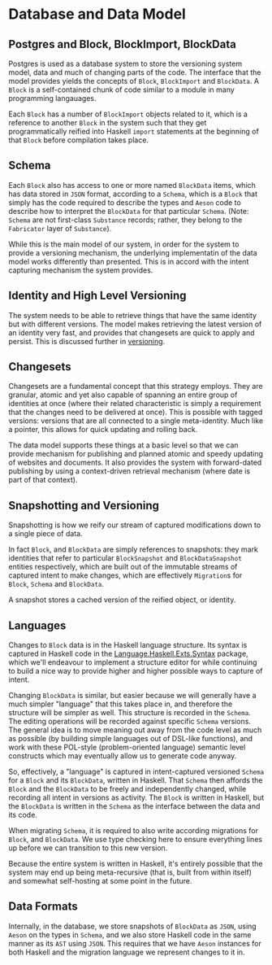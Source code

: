 # Database and Data Model

## Postgres and Block, BlockImport, BlockData

Postgres is used as a database system to store the versioning system model, data and much of changing parts of the code. The interface that the model provides yields the concepts of `Block`, `BlockImport` and `BlockData`. A `Block` is a self-contained chunk of code similar to a module in many programming langauages.

Each `Block` has a number of `BlockImport` objects related to it, which is a reference to another `Block` in the system such that they get programmatically reified into Haskell `import` statements at the beginning of that `Block` before compilation takes place.

## Schema

Each `Block` also has access to one or more named `BlockData` items, which has data stored in `JSON` format, according to a `Schema`, which is a `Block` that simply has the code required to describe the types and `Aeson` code to describe how to interpret the `BlockData` for that particular `Schema`. (Note: `Schema` are not first-class `Substance` records; rather, they belong to the `Fabricator` layer of `Substance`).

While this is the main model of our system, in order for the system to provide a versioning mechanism, the underlying implementatin of the data model works differently than presented. This is in accord with the intent capturing mechanism the system provides.

## Identity and High Level Versioning

The system needs to be able to retrieve things that have the same identity but with different versions. The model makes retrieving the latest version of an identity very fast, and provides that changesets are quick to apply and persist. This is discussed further in [versioning](versioning.md).

## Changesets

Changesets are a fundamental concept that this strategy employs. They are granular, atomic and yet also capable of spanning an entire group of identities at once (where their related characteristic is simply a requirement that the changes need to be delivered at once). This is possible with tagged versions: versions that are all connected to a single meta-identity. Much like a pointer, this allows for quick updating and rolling back.

The data model supports these things at a basic level so that we can provide mechanism for publishing and planned atomic and speedy updating of websites and documents. It also provides the system with forward-dated publishing by using a context-driven retrieval mechanism (where date is part of that context).

## Snapshotting and Versioning

Snapshotting is how we reify our stream of captured modifications down to a single piece of data.

In fact `Block`, and `BlockData` are simply references to snapshots: they mark identities that refer to particular `BlockSnapshot` and `BlockDataSnapshot` entities respectively, which are built out of the immutable streams of captured intent to make changes, which are effectively `Migration`s for `Block`, `Schema` and `BlockData`.

A snapshot stores a cached version of the reified object, or identity.

## Languages

Changes to `Block` data is in the Haskell language structure. Its syntax is captured in Haskell code in the [Language.Haskell.Exts.Syntax](https://hackage.haskell.org/package/haskell-src-exts-1.18.2/docs/Language-Haskell-Exts-Syntax.html#t:Exp) package, which we'll endeavour to implement a structure editor for while continuing to build a nice way to provide higher and higher possible ways to capture of intent.

Changing `BlockData` is similar, but easier because we will generally have a much simpler "language" that this takes place in, and therefore the structure will be simpler as well. This structure is recorded in the `Schema`. The editing operations will be recorded against specific `Schema` versions. The general idea is to move meaning out away from the code level as much as possible (by building simple languages out of DSL-like functions), and work with these POL-style (problem-oriented language) semantic level constructs which may eventually allow us to generate code anyway.

So, effectively, a "language" is captured in intent-captured versioned `Schema` for a `Block` and its `BlockData`, written in Haskell. That `Schema` then affords the `Block` and the `BlockData` to be freely and independently changed, while recording all intent in versions as activity. The `Block` is written in Haskell, but the `BlockData` is written in the `Schema` as the interface between the data and its code.

When migrating `Schema`, it is required to also write according migrations for `Block`, and `BlockData`. We use type checking here to ensure everything lines up before we can transition to this new version.

Because the entire system is written in Haskell, it's entirely possible that the system may end up being meta-recursive (that is, built from within itself) and somewhat self-hosting at some point in the future.

## Data Formats

Internally, in the database, we store snapshots of `BlockData` as `JSON`, using `Aeson` on the types in `Schema`, and we also store Haskell code in the same manner as its `AST` using `JSON`. This requires that we have `Aeson` instances for both Haskell and the migration language we represent changes to it in.

